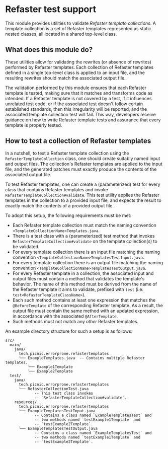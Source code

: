# Refaster test support

This module provides utilities to validate _Refaster template collections_. A
template collection is a set of Refaster templates represented as static nested
classes, all located in a shared top-level class.

## What does this module do?

These utilities allow for validating the rewrites (or absence of rewrites)
performed by Refaster templates. Each collection of Refaster templates defined
in a single top-level class is applied to an input file, and the resulting
rewrites should match the associated output file.

The validation performed by this module ensures that each Refaster template is
tested, making sure that it matches and transforms code as intended. If a
Refaster template is not covered by a test, if it influences unrelated test
code, or if the associated test doesn't follow certain established standards,
then this irregularity will be reported, and the associated template collection
test will fail. This way, developers receive guidance on how to write Refaster
template tests and assurance that every template is properly tested.

## How to test a collection of Refaster templates

In a nutshell, to test a Refaster template collection using the
`RefasterTemplateCollection` class, one should create suitably named input and
output files. The collection's Refaster templates are applied to the input
file, and the generated patches must exactly produce the contents of the
associated output file.

To test Refaster templates, one can create a (parameterized) test for every
class that contains Refaster templates and invoke
`RefasterTemplateCollection#validate`. This test utility applies the Refaster
templates in the collection to a provided input file, and expects the result to
exactly match the contents of a provided output file.

To adopt this setup, the following requirements must be met:

- Each Refaster template collection must match the naming convention
  `<TemplateCollectionName>Templates.java`.
- There is a test class with a (parameterized) test method that invokes
  `RefasterTemplateCollection#validate` on the template collection(s) to be
  validated.
- For every template collection there is an input file matching the naming
  convention `<TemplateCollectionName>TemplatesTestInput.java`.
- For every template collection there is an output file matching the naming
  convention `<TemplateCollectionName>TemplatesTestOutput.java`.
- For every Refaster template in a collection, the associated input and output
  files must contain a method that validates the template's behavior. The name
  of this method must be derived from the name of the Refaster template it aims
  to validate, prefixed with `test` (i.e. `test<RefasterTemplateClassName>`).
- Each such method contains at least one expression that matches the
  `@BeforeTemplate` of the corresponding Refaster template. As a result, the
  output file must contain the same method with an updated expression, in
  accordance with the associated `@AfterTemplate`.
- Such methods must not match any _other_ Refaster templates.

An example directory structure for such a setup is as follows:
```
src/
  main/
    java/
      tech.picnic.errorprone.refastertemplates
      └── ExampleTemplates.java  -- Contains multiple Refaster templates.
          └── Example1Template
          └── Example2Template
  test/
    java/
      tech.picnic.errorprone.refastertemplates
      └── RefasterCollectionTest.java
             -- This test class invokes
             -- `RefasterTemplateCollection#validate`.
    resources/
      tech.picnic.errorprone.refastertemplates
      └── ExampleTemplatesTestInput.java
             -- Contains a class named `ExampleTemplatesTest` and
             -- two methods named `testExample1Template` and
             -- `testExample2Template`.
      └── ExampleTemplatesTestOutput.java
             -- Contains a class named `ExampleTemplatesTest` and
             -- two methods named `testExample1Template` and
             -- `testExample2Template`.
```
